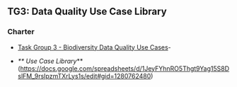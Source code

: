 ## TG3: Data Quality Use Case Library

### Charter 
-    [Task Group 3 - Biodiversity Data Quality Use Cases](https://www.tdwg.org/community/bdq/tg-3/)-

-    _** Use Case Library_** (https://docs.google.com/spreadsheets/d/1JeyFYhnRO5Thgt9Yag15S8DslFM_9rsIpzmTXrLys1s/edit#gid=1280762480)

